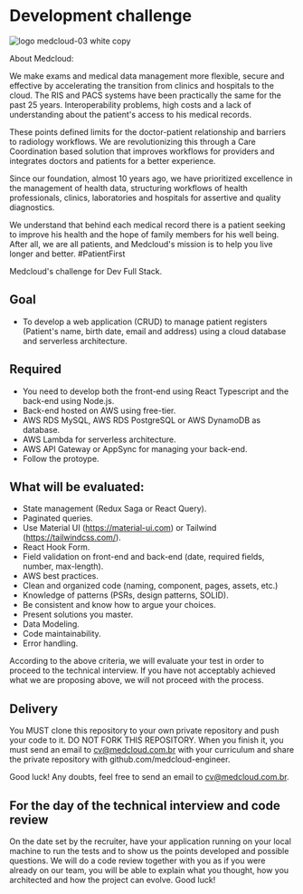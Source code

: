# Development challenge

![logo medcloud-03 white copy](https://user-images.githubusercontent.com/46347123/158176045-de9fefb0-35e2-4515-83ff-c132608aa870.png)

About Medcloud:

We make exams and medical data management more flexible, secure and effective by accelerating the transition from clinics and hospitals to the cloud.
The RIS and PACS systems have been practically the same for the past 25 years. Interoperability problems, high costs and a lack of understanding about the patient's access to his medical records.

These points defined limits for the doctor-patient relationship and barriers to radiology workflows. We are revolutionizing this through a Care Coordination based solution that improves workflows for providers and integrates doctors and patients for a better experience.

Since our foundation, almost 10 years ago, we have prioritized excellence in the management of health data, structuring workflows of health professionals, clinics, laboratories and hospitals for assertive and quality diagnostics.

We understand that behind each medical record there is a patient seeking to improve his health and the hope of family members for his well being. After all, we are all patients, and Medcloud's mission is to help you live longer and better. #PatientFirst

Medcloud's challenge for Dev Full Stack.

## Goal

- To develop a web application (CRUD) to manage patient registers (Patient's name, birth date, email and address) using a cloud database and serverless architecture.

## Required

- You need to develop both the front-end using React Typescript and the back-end using Node.js.
- Back-end hosted on AWS using free-tier.
- AWS RDS MySQL, AWS RDS PostgreSQL or AWS DynamoDB as database.
- AWS Lambda for serverless architecture.
- AWS API Gateway or AppSync for managing your back-end.
- Follow the protoype.

## What will be evaluated:
- State management (Redux Saga or React Query).
- Paginated queries.
- Use Material UI (https://material-ui.com) or Tailwind (https://tailwindcss.com/).
- React Hook Form.
- Field validation on front-end and back-end (date, required fields, number, max-length).
- AWS best practices.
- Clean and organized code (naming, component, pages, assets, etc.)
- Knowledge of patterns (PSRs, design patterns, SOLID).
- Be consistent and know how to argue your choices.
- Present solutions you master.
- Data Modeling.
- Code maintainability.
- Error handling.

According to the above criteria, we will evaluate your test in order to proceed to the technical interview. If you have not acceptably achieved what we are proposing above, we will not proceed with the process.

## Delivery

You MUST clone this repository to your own private repository and push your code to it. DO NOT FORK THIS REPOSITORY.
When you finish it, you must send an email to cv@medcloud.com.br with your curriculum and share
the private repository with github.com/medcloud-engineer.

Good luck! Any doubts, feel free to send an email to cv@medcloud.com.br.

## For the day of the technical interview and code review

On the date set by the recruiter, have your application running on your local machine to run the tests and to show us the points developed and possible questions. We will do a code review together with you as if you were already on our team, you will be able to explain what you thought, how you architected and how the project can evolve. Good luck!
